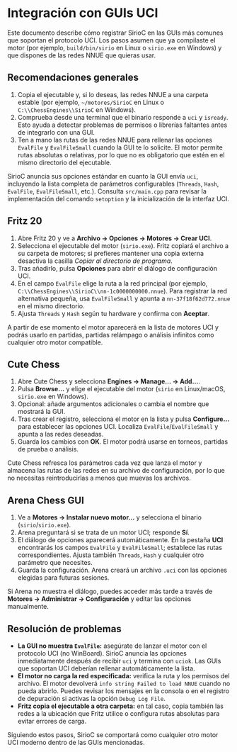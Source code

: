 # Integración con GUIs UCI

Este documento describe cómo registrar SirioC en las GUIs más comunes que soportan el protocolo
UCI. Los pasos asumen que ya compilaste el motor (por ejemplo, `build/bin/sirio` en Linux o
`sirio.exe` en Windows) y que dispones de las redes NNUE que quieras usar.

## Recomendaciones generales

1. Copia el ejecutable y, si lo deseas, las redes NNUE a una carpeta estable (por ejemplo,
   `~/motores/SirioC` en Linux o `C:\\ChessEngines\\SirioC` en Windows).
2. Comprueba desde una terminal que el binario responde a `uci` y `isready`. Esto ayuda a detectar
   problemas de permisos o librerías faltantes antes de integrarlo con una GUI.
3. Ten a mano las rutas de las redes NNUE para rellenar las opciones `EvalFile` y `EvalFileSmall`
   cuando la GUI te lo solicite. El motor permite rutas absolutas o relativas, por lo que no es
   obligatorio que estén en el mismo directorio del ejecutable.

SirioC anuncia sus opciones estándar en cuanto la GUI envía `uci`, incluyendo la lista completa de
parámetros configurables (`Threads`, `Hash`, `EvalFile`, `EvalFileSmall`, etc.). Consulta
`src/main.cpp` para revisar la implementación del comando `setoption` y la inicialización de la
interfaz UCI.

## Fritz 20

1. Abre Fritz 20 y ve a **Archivo → Opciones → Motores → Crear UCI**.
2. Selecciona el ejecutable del motor (`sirio.exe`). Fritz copiará el archivo a su carpeta de
   motores; si prefieres mantener una copia externa desactiva la casilla *Copiar al directorio de
   programa*.
3. Tras añadirlo, pulsa **Opciones** para abrir el diálogo de configuración UCI.
4. En el campo `EvalFile` elige la ruta a la red principal (por ejemplo,
   `C:\\ChessEngines\\SirioC\\nn-1c0000000000.nnue`). Para registrar la red alternativa pequeña,
   usa `EvalFileSmall` y apunta a `nn-37f18f62d772.nnue` en el mismo directorio.
5. Ajusta `Threads` y `Hash` según tu hardware y confirma con **Aceptar**.

A partir de ese momento el motor aparecerá en la lista de motores UCI y podrás usarlo en partidas,
partidas relámpago o análisis infinitos como cualquier otro motor compatible.

## Cute Chess

1. Abre Cute Chess y selecciona **Engines → Manage… → Add…**.
2. Pulsa **Browse…** y elige el ejecutable del motor (`sirio` en Linux/macOS, `sirio.exe` en
   Windows).
3. Opcional: añade argumentos adicionales o cambia el nombre que mostrará la GUI.
4. Tras crear el registro, selecciona el motor en la lista y pulsa **Configure…** para establecer las
   opciones UCI. Localiza `EvalFile`/`EvalFileSmall` y apunta a las redes deseadas.
5. Guarda los cambios con **OK**. El motor podrá usarse en torneos, partidas de prueba o análisis.

Cute Chess refresca los parámetros cada vez que lanza el motor y almacena las rutas de las redes en
su archivo de configuración, por lo que no necesitas reintroducirlas a menos que muevas los
archivos.

## Arena Chess GUI

1. Ve a **Motores → Instalar nuevo motor…** y selecciona el binario (`sirio`/`sirio.exe`).
2. Arena preguntará si se trata de un motor UCI; responde **Sí**.
3. El diálogo de opciones aparecerá automáticamente. En la pestaña **UCI** encontrarás los campos
   `EvalFile` y `EvalFileSmall`; establece las rutas correspondientes. Ajusta también `Threads`,
   `Hash` y cualquier otro parámetro que necesites.
4. Guarda la configuración. Arena creará un archivo `.uci` con las opciones elegidas para futuras
   sesiones.

Si Arena no muestra el diálogo, puedes acceder más tarde a través de **Motores → Administrar →
Configuración** y editar las opciones manualmente.

## Resolución de problemas

- **La GUI no muestra `EvalFile`:** asegúrate de lanzar el motor con el protocolo UCI (no WinBoard).
  SirioC anuncia las opciones inmediatamente después de recibir `uci` y termina con `uciok`. Las
  GUIs que soportan UCI deberían rellenar automáticamente la lista.
- **El motor no carga la red especificada:** verifica la ruta y los permisos del archivo. El motor
  devolverá `info string Failed to load NNUE` cuando no pueda abrirlo. Puedes revisar los mensajes
  en la consola o en el registro de depuración si activas la opción `Debug Log File`.
- **Fritz copia el ejecutable a otra carpeta:** en tal caso, copia también las redes a la ubicación
  que Fritz utilice o configura rutas absolutas para evitar errores de carga.

Siguiendo estos pasos, SirioC se comportará como cualquier otro motor UCI moderno dentro de las
GUIs mencionadas.
